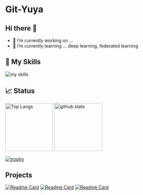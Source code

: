# Git-Yuya

## Hi there 👋
- 🔭 I’m currently working on ...
- 🌱 I’m currently learning ... deep learning, federated learning

## 🌱 My Skills
<img alt="my skills" src="https://skillicons.dev/icons?theme=dark&perline=12&i=py,pytorch,tensorflow,django,flask,matlab,sqlite,postgres,qt,c,cpp,js,html,css,bootstrap,visualstudio,vscode,atom,latex,md,linux,docker,git,github"/>

## 📈 Status
<p align="left"> 
    <img alt="Top Langs" height="150px" src="https://github-readme-stats.vercel.app/api/top-langs/?username=Git-Yuya&layout=compact&theme=ambient_gradient&bg_color=30,e96443,904e95&show_icons=true" />
    <img alt="github stats" height="150px" src="https://github-readme-stats.vercel.app/api?username=Git-Yuya&theme=ambient_gradient&bg_color=30,e96443,904e95" />
</p>

[![trophy](https://github-profile-trophy.vercel.app/?username=Git-Yuya&theme=flat&margin-w=5)](https://github.com/Git-Yuya/)

## Projects
[![Readme Card](https://github-readme-stats.vercel.app/api/pin/?username=Git-Yuya&repo=olympics-aquatics&theme=ambient_gradient&bg_color=30,e96443,904e95&description_lines_count=2)](https://github.com/Git-Yuya/olympics-aquatics)
[![Readme Card](https://github-readme-stats.vercel.app/api/pin/?username=Git-Yuya&repo=gci&theme=ambient_gradient&bg_color=30,e96443,904e95)](https://github.com/Git-Yuya/gci)
[![Readme Card](https://github-readme-stats.vercel.app/api/pin/?username=Git-Yuya&repo=cs50-intro-to-cs&theme=ambient_gradient&bg_color=30,e96443,904e95)](https://github.com/Git-Yuya/cs50-intro-to-cs)
